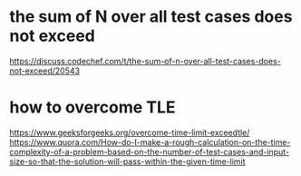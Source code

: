 # the sum of N over all test cases does not exceed

https://discuss.codechef.com/t/the-sum-of-n-over-all-test-cases-does-not-exceed/20543

# how to overcome TLE

https://www.geeksforgeeks.org/overcome-time-limit-exceedtle/
https://www.quora.com/How-do-I-make-a-rough-calculation-on-the-time-complexity-of-a-problem-based-on-the-number-of-test-cases-and-input-size-so-that-the-solution-will-pass-within-the-given-time-limit
